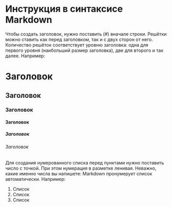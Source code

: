# Инструкция в синтаксисе Markdown

Чтобы создать заголовок, нужно поставить (#) вначале строки. Решётки можно ставить как перед заголовком, так и с двух сторон от него. Количество решёток соответствует уровню заголовка: одна для первого уровня (наибольший размер заголовка), две для второго и так далее. Например:

# Заголовок
## Заголовок
### Заголовок
#### Заголовок
##### Заголовок
###### Заголовок

Для создания нумерованного списка перед пунктами нужно поставить число с точкой. При этом нумерация в разметке ленивая. Неважно, какие именно числа вы напишете: Markdown пронумерует список автоматически. Например:

1. Список
2. Список
3. Список